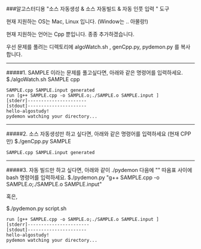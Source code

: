 ###알고스터디용  "소스 자동생성 & 소스 자동빌드 & 자동 인풋 입력 " 도구

현재 지원하는 OS는 Mac, Linux 입니다. (Window는 .. 아몰랑!)

현재 지원하는 언어는 Cpp 뿐입니다. 종종 추가하겠습니다.

우선 문제를 풀려는 디렉토리에 algoWatch.sh , genCpp.py, pydemon.py 를 복사합니다.

----------------

#####1. SAMPLE 이라는 문제를 풀고싶다면, 아래와 같은 명령어를 입력하세요.
$./algoWatch.sh SAMPLE cpp

    SAMPLE.cpp SAMPLE.input generated
    run [g++ SAMPLE.cpp -o SAMPLE.o;./SAMPLE.o SAMPLE.input ]
    [stderr]----------------------
    [stdout]----------------------
    hello-algostudy!
    pydemon watching your directory...

-----------------

#####2. 소스 자동생성만 하고 싶다면, 아래와 같은 명령어를 입력하세요 (현재 CPP만)
$./genCpp.py SAMPLE

    SAMPLE.cpp SAMPLE.input generated

-----------------

#####3. 자동 빌드만 하고 싶다면, 아래와 같이 ./pydemon 다음에 "" 따옴표 사이에 bash 명령어를 입력하세요. 
$./pydemon.py "g++ SAMPLE.cpp -o SAMPLE.o;./SAMPLE.o SAMPLE.input"

혹은,

$./pydemon.py script.sh

    run [g++ SAMPLE.cpp -o SAMPLE.o;./SAMPLE.o SAMPLE.input ]
    [stderr]-----------------------
    [stdout]----------------------
    hello-algostudy!
    pydemon watching your directory...

